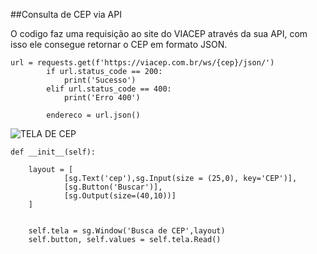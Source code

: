 ##Consulta de CEP via API

O codigo faz uma requisição ao site do VIACEP através da sua API, com isso ele consegue retornar o CEP em formato JSON.

	url = requests.get(f'https://viacep.com.br/ws/{cep}/json/')
			if url.status_code == 200:
				print('Sucesso')
			elif url.status_code == 400:
				print('Erro 400')

			endereco = url.json()
			
			
			
![TELA DE CEP](https://i.imgur.com/BW7YGrb.png "TELA DE CEP")


	def __init__(self):

        layout = [
                [sg.Text('cep'),sg.Input(size = (25,0), key='CEP')],
                [sg.Button('Buscar')],
                [sg.Output(size=(40,10))]
        ]


        self.tela = sg.Window('Busca de CEP',layout)
		self.button, self.values = self.tela.Read()